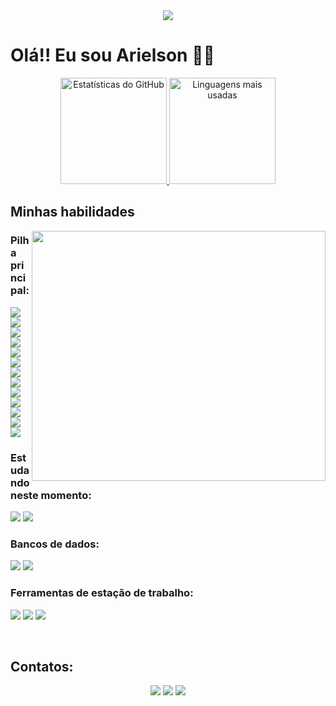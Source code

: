 <div align="center">
  <img src="https://www.linkedin.com/in/arielson-sousa-duarte-4a3a28197/overlay/background-image/"/>
</div>

# Olá!! Eu sou Arielson 🖐🏽

<div align="center">
  <a href="https://github.com/anuraghazra/github-readme-stats">
    <img height=170em src="https://github-readme-stats.vercel.app/api?username=Arielson13&theme=aura_dark&show_icons=true&locale=pt-br&rank_icon=github" alt="Estatísticas do GitHub"/>
  </a>
  <a href="https://github.com/anuraghazra/convoychat">
    <img height=170em src="https://github-readme-stats.vercel.app/api/top-langs?username=Arielson13&theme=aura_dark&layout=compact&langs_count=8&card_width=320&show_icons=true&locale=pt-br" alt="Linguagens mais usadas"/>
  </a>
</div>

## Minhas habilidades

<div align="center">
  <img align="right" src="https://github.com/Arielson13/Preview/blob/main/image/computer-illustration.png" width="470px" height="400" />
</div>

### Pilha principal:
<p>
  <img src="https://img.shields.io/badge/HTML5-E34F26?style=for-the-badge&logo=html5&logoColor=white"/>
  <img src="https://img.shields.io/badge/CSS3-1572B6?style=for-the-badge&logo=css3&logoColor=white"/>
  <img src="https://img.shields.io/badge/Bootstrap-7952B3.svg?style=for-the-badge&logo=Bootstrap&logoColor=white"/>
  <img src="https://img.shields.io/badge/Tailwind%20CSS-06B6D4.svg?style=for-the-badge&logo=Tailwind-CSS&logoColor=white"/>
  <img src="https://img.shields.io/badge/React-20232A?style=for-the-badge&logo=react&logoColor=61DAFB"/>
  <img src="https://img.shields.io/badge/Electron-47848F.svg?style=for-the-badge&logo=Electron&logoColor=white"/>
  <img src="https://img.shields.io/badge/JavaScript-F7DF1E?style=for-the-badge&logo=javascript&logoColor=black"/>
  <img src="https://img.shields.io/badge/TypeScript-3178C6?style=for-the-badge&logo=typescript&logoColor=white"/>
  <img src="https://img.shields.io/badge/Node.js-5FA04E.svg?style=for-the-badge&logo=nodedotjs&logoColor=white"/>
  <img src="https://img.shields.io/badge/Prisma-2D3748.svg?style=for-the-badge&logo=Prisma&logoColor=white"/>
  <img src="https://img.shields.io/badge/Express-000000.svg?style=for-the-badge&logo=Express&logoColor=white"/>
  <img src="https://img.shields.io/badge/Axios-5A29E4.svg?style=for-the-badge&logo=Axios&logoColor=white"/>
  <img src="https://img.shields.io/badge/Git-F05032?style=for-the-badge&logo=git&logoColor=white"/>
</p>

### Estudando neste momento:
<p>
  <img src="https://img.shields.io/badge/Google%20Cloud-4285F4?style=for-the-badge&logo=googlecloud&logoColor=white"/>
  <img src="https://img.shields.io/badge/Kubernetes-326CE5?style=for-the-badge&logo=kubernetes&logoColor=white"/>
</p>

### Bancos de dados:
<p>
  <img src="https://img.shields.io/badge/MongoDB-47A248?style=for-the-badge&logo=mongodb&logoColor=white"/>
  <img src="https://img.shields.io/badge/PostgreSQL-4169E1?style=for-the-badge&logo=postgresql&logoColor=white"/>
</p>

### Ferramentas de estação de trabalho:
<p>
  <img src="https://img.shields.io/badge/VSCode-007ACC?style=for-the-badge&logo=visualstudiocode&logoColor=white"/>
  <img src="https://img.shields.io/badge/Notion-000000?style=for-the-badge&logo=notion&logoColor=white"/>
  <img src="https://img.shields.io/badge/Trello-0052CC.svg?style=for-the-badge&logo=Trello&logoColor=white"/>
</p>

<br>

## Contatos:

<div align="center">
  <img src="https://img.shields.io/badge/WhatsApp-25D366.svg?style=for-the-badge&logo=WhatsApp&logoColor=white"/>
  <img src="https://img.shields.io/badge/Gmail-EA4335.svg?style=for-the-badge&logo=Gmail&logoColor=white"/>
  <img src="https://img.shields.io/badge/linkedin-%230077B5.svg?style=for-the-badge&logo=linkedin&logoColor=white"/>
</div>
